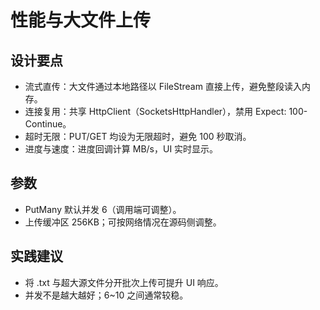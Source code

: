 # 性能与大文件上传

## 设计要点

- 流式直传：大文件通过本地路径以 FileStream 直接上传，避免整段读入内存。
- 连接复用：共享 HttpClient（SocketsHttpHandler），禁用 Expect: 100-Continue。
- 超时无限：PUT/GET 均设为无限超时，避免 100 秒取消。
- 进度与速度：进度回调计算 MB/s，UI 实时显示。

## 参数

- PutMany 默认并发 6（调用端可调整）。
- 上传缓冲区 256KB；可按网络情况在源码侧调整。

## 实践建议

- 将 .txt 与超大源文件分开批次上传可提升 UI 响应。
- 并发不是越大越好；6~10 之间通常较稳。
